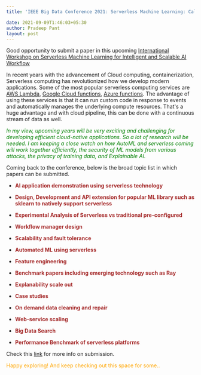 ```yaml
---
title: 'IEEE Big Data Conference 2021: Serverless Machine Learning: Call for papers on ML'

date: 2021-09-09T1:46:03+05:30
author: Pradeep Pant
layout: post
---
```

<style>
r { color: Red }
o { color: Orange }
g { color: Green }
b { color: Brown}
</style>
Good opportunity to submit a paper in this upcoming [International Workshop on Serverless Machine Learning for Intelligent and Scalable AI Workflow](https://sites.google.com/view/serverlessworkshop/home?authuser=0)

In recent years with the advancement of Cloud computing, containerization,  Serverless computing has revolutionized how we develop modern applications. Some of the most popular serverless computing services are [AWS Lambda](https://aws.amazon.com/lambda/), [Google Cloud functions](https://cloud.google.com/functions), [Azure functions](https://azure.microsoft.com/en-in/overview/serverless-computing/). The advantage of using these services is that it can run custom code in response to events and automatically manages the underlying compute resources. That's a huge advantage and with cloud pipeline, this can be done with a continuous stream of data as well.

*<g>In my view, upcoming years will be very exciting and challenging for developing efficient cloud-native applications. So a lot of research will be needed. I am keeping a close watch on how AutoML and serverless coming will work together efficiently, the security of ML models from various attacks, the privacy of training data, and Explainable AI.</g>*

 
Coming back to the conference, below is the broad topic list in which papers can be submitted. 

* <b>AI application demonstration using serverless technology</b> 

* <b>Design, Development and API extension for popular ML library such as  sklearn to natively support serverless</b>

* <b>Experimental Analysis of Serverless vs traditional pre-configured</b>

* <b>Workflow manager design</b>

* <b>Scalability and fault tolerance</b>

* <b>Automated ML using serverless</b>

* <b>Feature engineering</b>

* <b>Benchmark papers including emerging technology such as Ray</b>

* <b>Explanability scale out</b>

* <b>Case studies</b>

* <b>On demand data cleaning and repair</b>

* <b>Web-service scaling</b>

* <b>Big Data Search</b>

* <b>Performance Benchmark of serverless platforms</b>



Check this [link](https://sites.google.com/view/serverlessworkshop/home?authuser=0) for more info on submission.


<o>Happy exploring! And keep checking out this space for some..</o>
